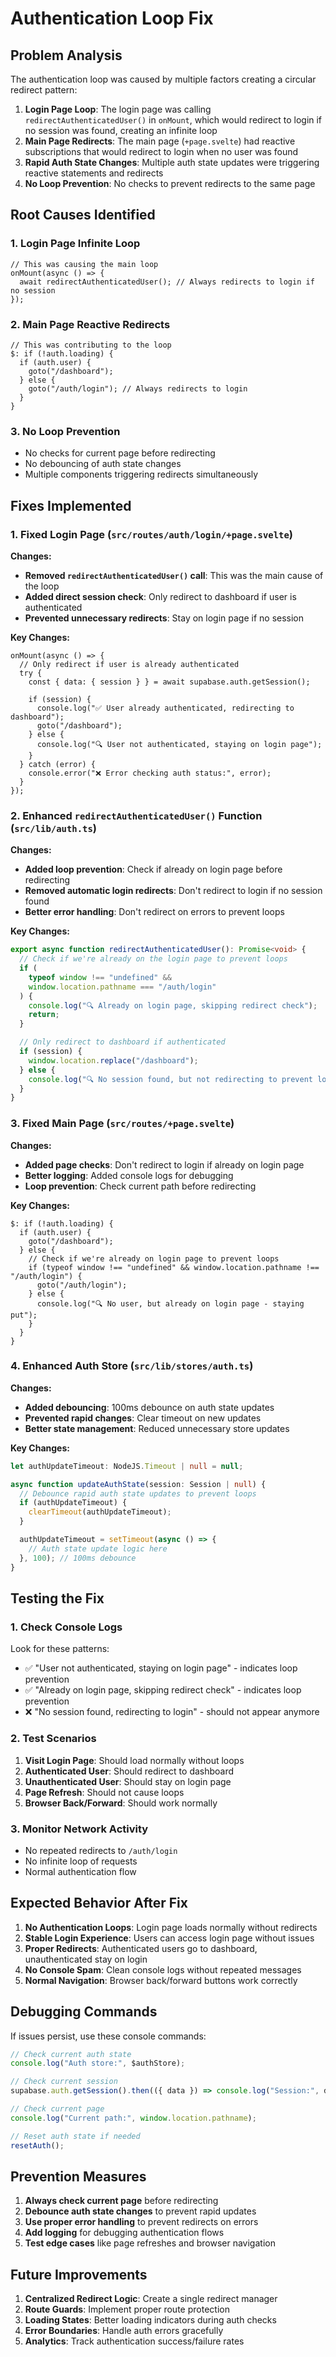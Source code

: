 # Authentication Loop Fix

## Problem Analysis

The authentication loop was caused by multiple factors creating a circular redirect pattern:

1. **Login Page Loop**: The login page was calling `redirectAuthenticatedUser()` in `onMount`, which would redirect to login if no session was found, creating an infinite loop
2. **Main Page Redirects**: The main page (`+page.svelte`) had reactive subscriptions that would redirect to login when no user was found
3. **Rapid Auth State Changes**: Multiple auth state updates were triggering reactive statements and redirects
4. **No Loop Prevention**: No checks to prevent redirects to the same page

## Root Causes Identified

### 1. Login Page Infinite Loop

```svelte
// This was causing the main loop
onMount(async () => {
  await redirectAuthenticatedUser(); // Always redirects to login if no session
});
```

### 2. Main Page Reactive Redirects

```svelte
// This was contributing to the loop
$: if (!auth.loading) {
  if (auth.user) {
    goto("/dashboard");
  } else {
    goto("/auth/login"); // Always redirects to login
  }
}
```

### 3. No Loop Prevention

- No checks for current page before redirecting
- No debouncing of auth state changes
- Multiple components triggering redirects simultaneously

## Fixes Implemented

### 1. Fixed Login Page (`src/routes/auth/login/+page.svelte`)

**Changes:**

- **Removed `redirectAuthenticatedUser()` call**: This was the main cause of the loop
- **Added direct session check**: Only redirect to dashboard if user is authenticated
- **Prevented unnecessary redirects**: Stay on login page if no session

**Key Changes:**

```svelte
onMount(async () => {
  // Only redirect if user is already authenticated
  try {
    const { data: { session } } = await supabase.auth.getSession();

    if (session) {
      console.log("✅ User already authenticated, redirecting to dashboard");
      goto("/dashboard");
    } else {
      console.log("🔍 User not authenticated, staying on login page");
    }
  } catch (error) {
    console.error("❌ Error checking auth status:", error);
  }
});
```

### 2. Enhanced `redirectAuthenticatedUser()` Function (`src/lib/auth.ts`)

**Changes:**

- **Added loop prevention**: Check if already on login page before redirecting
- **Removed automatic login redirects**: Don't redirect to login if no session found
- **Better error handling**: Don't redirect on errors to prevent loops

**Key Changes:**

```typescript
export async function redirectAuthenticatedUser(): Promise<void> {
  // Check if we're already on the login page to prevent loops
  if (
    typeof window !== "undefined" &&
    window.location.pathname === "/auth/login"
  ) {
    console.log("🔍 Already on login page, skipping redirect check");
    return;
  }

  // Only redirect to dashboard if authenticated
  if (session) {
    window.location.replace("/dashboard");
  } else {
    console.log("🔍 No session found, but not redirecting to prevent loop");
  }
}
```

### 3. Fixed Main Page (`src/routes/+page.svelte`)

**Changes:**

- **Added page checks**: Don't redirect to login if already on login page
- **Better logging**: Added console logs for debugging
- **Loop prevention**: Check current path before redirecting

**Key Changes:**

```svelte
$: if (!auth.loading) {
  if (auth.user) {
    goto("/dashboard");
  } else {
    // Check if we're already on login page to prevent loops
    if (typeof window !== "undefined" && window.location.pathname !== "/auth/login") {
      goto("/auth/login");
    } else {
      console.log("🔍 No user, but already on login page - staying put");
    }
  }
}
```

### 4. Enhanced Auth Store (`src/lib/stores/auth.ts`)

**Changes:**

- **Added debouncing**: 100ms debounce on auth state updates
- **Prevented rapid changes**: Clear timeout on new updates
- **Better state management**: Reduced unnecessary store updates

**Key Changes:**

```typescript
let authUpdateTimeout: NodeJS.Timeout | null = null;

async function updateAuthState(session: Session | null) {
  // Debounce rapid auth state updates to prevent loops
  if (authUpdateTimeout) {
    clearTimeout(authUpdateTimeout);
  }

  authUpdateTimeout = setTimeout(async () => {
    // Auth state update logic here
  }, 100); // 100ms debounce
}
```

## Testing the Fix

### 1. Check Console Logs

Look for these patterns:

- ✅ "User not authenticated, staying on login page" - indicates loop prevention
- ✅ "Already on login page, skipping redirect check" - indicates loop prevention
- ❌ "No session found, redirecting to login" - should not appear anymore

### 2. Test Scenarios

1. **Visit Login Page**: Should load normally without loops
2. **Authenticated User**: Should redirect to dashboard
3. **Unauthenticated User**: Should stay on login page
4. **Page Refresh**: Should not cause loops
5. **Browser Back/Forward**: Should work normally

### 3. Monitor Network Activity

- No repeated redirects to `/auth/login`
- No infinite loop of requests
- Normal authentication flow

## Expected Behavior After Fix

1. **No Authentication Loops**: Login page loads normally without redirects
2. **Stable Login Experience**: Users can access login page without issues
3. **Proper Redirects**: Authenticated users go to dashboard, unauthenticated stay on login
4. **No Console Spam**: Clean console logs without repeated messages
5. **Normal Navigation**: Browser back/forward buttons work correctly

## Debugging Commands

If issues persist, use these console commands:

```javascript
// Check current auth state
console.log("Auth store:", $authStore);

// Check current session
supabase.auth.getSession().then(({ data }) => console.log("Session:", data));

// Check current page
console.log("Current path:", window.location.pathname);

// Reset auth state if needed
resetAuth();
```

## Prevention Measures

1. **Always check current page** before redirecting
2. **Debounce auth state changes** to prevent rapid updates
3. **Use proper error handling** to prevent redirects on errors
4. **Add logging** for debugging authentication flows
5. **Test edge cases** like page refreshes and browser navigation

## Future Improvements

1. **Centralized Redirect Logic**: Create a single redirect manager
2. **Route Guards**: Implement proper route protection
3. **Loading States**: Better loading indicators during auth checks
4. **Error Boundaries**: Handle auth errors gracefully
5. **Analytics**: Track authentication success/failure rates
